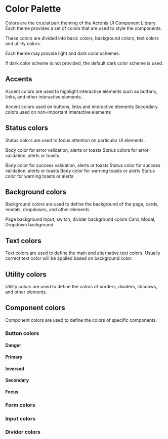 # Color Palette

Colors are the crucial part theming of the Acronis UI Component Library.
Each theme provides a set of colors that are used to style the components.

These colors are divided into basic colors, background colors, text colors and utility colors.

Each theme may provide light and dark color schemes.

If dark color scheme is not provided, the default dark color scheme is used.

## Accents

Accent colors are used to highlight interactive elements such as buttons, links, and other interactive elements.

<color name="--acv-color-brand-primary">
  Accent colors used on buttons, links and interactive elements
</color>
<color name="--acv-color-brand-secondary">
  Secondary colors used on non-important interactive elements
</color>
<color name="--acv-color-brand-tertiary"></color>

## Status colors

Status colors are used to focus attention on particular UI elements.

<color name="--acv-color-status-critical-primary"></color>

<color name="--acv-color-status-critical-secondary"></color>

<color name="--acv-color-status-danger-primary">
  Body color for error validation, alerts or toasts
</color>

<color name="--acv-color-status-danger-secondary">
  Status colors for error validation, alerts or toasts
</color>

<color name="--acv-color-status-info-primary"></color>

<color name="--acv-color-status-info-secondary"></color>

<color name="--acv-color-status-neutral-primary"></color>

<color name="--acv-color-status-neutral-secondary"></color>

<color name="--acv-color-status-success-primary">
  Body color for success validation, alerts or toasts
</color>

<color name="--acv-color-status-success-secondary">
   Status color for success validation, alerts or toasts
</color>

<color name="--acv-color-status-warning-primary">
  Body color for warning toasts or alerts
</color>

<color name="--acv-color-status-warning-secondary">
  Status color for warning toasts or alerts
</color>

## Background colors

Background colors are used to define the background of the page, cards, modals, dropdowns, and other elements.

<color name="--acv-color-surface-fixed-primary">
Page background
</color>
<color name="--acv-color-surface-fixed-secondary">
Input, switch, divider background colors
</color>
<color name="--acv-color-surface-inversed-primary"></color>
<color name="--acv-color-surface-inversed-secondary"></color>
<color name="--acv-color-surface-primary"></color>
<color name="--acv-color-surface-secondary">
Card, Modal, Dropdown background
</color>

## Text colors

Text colors are used to define the main and alternative text colors.
Usually correct text color will be applied based on background color.

<color name="--acv-color-text-disabled"></color>
<color name="--acv-color-text-error"></color>
<color name="--acv-color-text-highlight-result"></color>
<color name="--acv-color-text-inversed-primary"></color>
<color name="--acv-color-text-inversed-secondary"></color>
<color name="--acv-color-text-primary"></color>
<color name="--acv-color-text-secondary"></color>
<color name="--acv-color-text-status-critical"></color>
<color name="--acv-color-text-status-danger"></color>
<color name="--acv-color-text-status-info"></color>
<color name="--acv-color-text-status-neutral"></color>
<color name="--acv-color-text-status-success"></color>
<color name="--acv-color-text-status-warning"></color>

## Utility colors

Utility colors are used to define the colors of borders, dividers, shadows, and other elements.

<color name="--acv-color-effect-shadow-primary"></color>

## Component colors

Component colors are used to define the colors of specific components.

### Button colors

#### Danger

<color name="--acv-color-button-danger"></color>
<color name="--acv-color-button-active-danger"></color>
<color name="--acv-color-button-hover-danger"></color>
<color name="--acv-color-button-disabled-danger"></color>

#### Primary

<color name="--acv-color-button-primary"></color>
<color name="--acv-color-button-active-primary"></color>
<color name="--acv-color-button-hover-primary"></color>
<color name="--acv-color-button-disabled"></color>

#### Inversed

<color name="--acv-color-button-inversed"></color>
<color name="--acv-color-button-active-inversed"></color>
<color name="--acv-color-button-hover-inversed"></color>
<color name="--acv-color-button-disabled-inversed"></color>

#### Secondary

<color name="--acv-color-button-secondary"></color>
<color name="--acv-color-button-active-secondary"></color>
<color name="--acv-color-button-hover-secondary"></color>

#### Focus

<color name="--acv-color-button-focus"></color>

### Form colors

<color name="--acv-color-form-active"></color>
<color name="--acv-color-form-disabled-primary"></color>
<color name="--acv-color-form-disabled-secondary"></color>
<color name="--acv-color-form-disabled-tertiary"></color>
<color name="--acv-color-form-error"></color>
<color name="--acv-color-form-focus"></color>
<color name="--acv-color-form-hover"></color>
<color name="--acv-color-form-primary"></color>
<color name="--acv-color-form-secondary"></color>

### Input colors

<color name="--acv-color-input-active"></color>

### Divider colors

<color name="--acv-color-divider-primary"></color>
<color name="--acv-color-divider-secondary"></color>

<color name="--acv-color-divider-inversed-primary"></color>
<color name="--acv-color-divider-inversed-secondary"></color>
